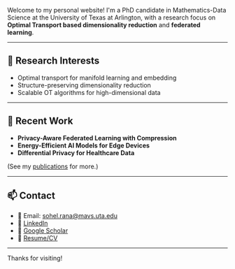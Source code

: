 
Welcome to my personal website! I'm a PhD candidate in Mathematics-Data Science at the University of Texas at Arlington, with a research focus on **Optimal Transport based dimensionality reduction** and **federated learning**.

---

## 🔬 Research Interests

- Optimal transport for manifold learning and embedding
- Structure-preserving dimensionality reduction  
- Scalable OT algorithms for high-dimensional data  
  

---

## 📄 Recent Work

- **Privacy-Aware Federated Learning with Compression**
- **Energy-Efficient AI Models for Edge Devices**
- **Differential Privacy for Healthcare Data**

(See my [publications](https://scholar.google.com) for more.)

---

## 📫 Contact

- 📧 Email: [sohel.rana@mavs.uta.edu](mailto:sohel.rana@mavs.uta.edu)  
- 💼 [LinkedIn](https://www.linkedin.com/in/https://www.linkedin.com/in/muhammad-sohel-rana-302a321b7//)  
- 🧠 [Google Scholar](https://scholar.google.com/citations?user=yourID)  
- 📁 [Resume/CV](./cv.pdf)  

---

Thanks for visiting!

